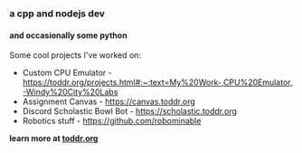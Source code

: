 ### a cpp and nodejs dev
#### and occasionally some python

Some cool projects I've worked on:

* Custom CPU Emulator - https://toddr.org/projects.html#:~:text=My%20Work-,CPU%20Emulator,-Windy%20City%20Labs
* Assignment Canvas - https://canvas.toddr.org
* Discord Scholastic Bowl Bot - https://scholastic.toddr.org
* Robotics stuff - https://github.com/robominable

**learn more at [toddr.org](https://toddr.org)**
